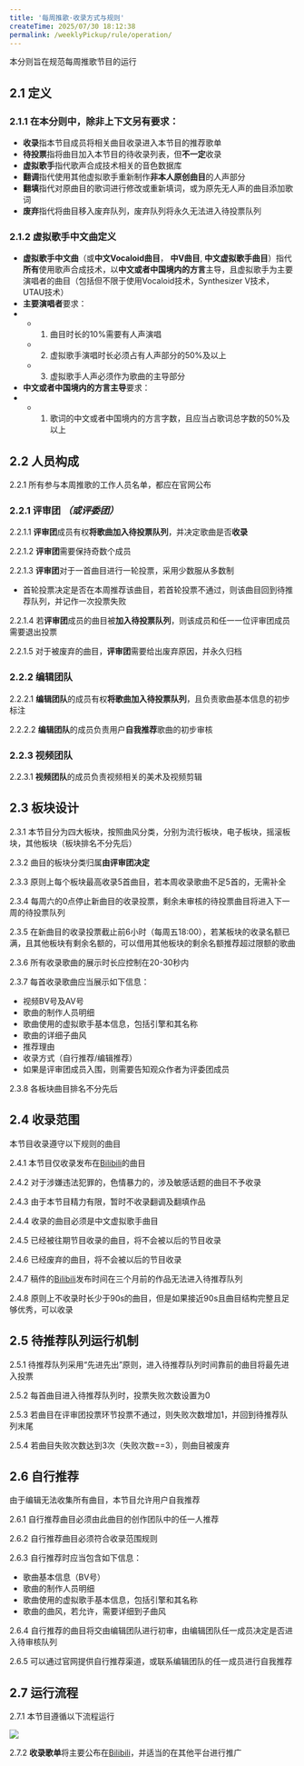 ```yaml
---
title: '每周推歌·收录方式与规则'
createTime: 2025/07/30 18:12:38
permalink: /weeklyPickup/rule/operation/
---
```


本分则旨在规范每周推歌节目的运行

## 2.1 定义

### 2.1.1 在本分则中，除非上下文另有要求：
 - **收录**指本节目成员将相关曲目收录进入本节目的推荐歌单
 - **待投票**指将曲目加入本节目的待收录列表，但**不一定**收录
 - **虚拟歌手**指代歌声合成技术相关的音色数据库
 - **翻调**指代使用其他虚拟歌手重新制作**非本人原创曲目**的人声部分
 - **翻填**指代对原曲目的歌词进行修改或重新填词，或为原先无人声的曲目添加歌词
 - **废弃**指代将曲目移入废弃队列，废弃队列将永久无法进入待投票队列
  
### 2.1.2 虚拟歌手中文曲定义

  - **虚拟歌手中文曲**（或**中文Vocaloid曲目**， **中V曲目**, **中文虚拟歌手曲目**）指代**所有**使用歌声合成技术，以**中文或者中国境内的方言**主导，且虚拟歌手为主要演唱者的曲目（包括但不限于使用Vocaloid技术，Synthesizer V技术，UTAU技术）
  - **主要演唱者**要求：
  - - 1. 曲目时长的10%需要有人声演唱
    - 2. 虚拟歌手演唱时长必须占有人声部分的50%及以上
    - 3. 虚拟歌手人声必须作为歌曲的主导部分
  - **中文或者中国境内的方言主导**要求：
  - - 1. 歌词的中文或者中国境内的方言字数，且应当占歌词总字数的50%及以上
 
## 2.2 人员构成

2.2.1 所有参与本周推歌的工作人员名单，都应在官网公布

### 2.2.1 评审团 *（或评委团）*

2.2.1.1 **评审团**成员有权**将歌曲加入待投票队列**，并决定歌曲是否**收录**

2.2.1.2 **评审团**需要保持奇数个成员

2.2.1.3 **评审团**对于一首曲目进行一轮投票，采用少数服从多数制
 - 首轮投票决定是否在本周推荐该曲目，若首轮投票不通过，则该曲目回到待推荐队列，并记作一次投票失败

2.2.1.4 若**评审团**成员的曲目被**加入待投票队列**，则该成员和任一一位评审团成员需要退出投票

2.2.1.5 对于被废弃的曲目，**评审团**需要给出废弃原因，并永久归档

### 2.2.2 编辑团队

2.2.2.1 **编辑团队**的成员有权**将歌曲加入待投票队列**，且负责歌曲基本信息的初步标注

2.2.2.2 **编辑团队**的成员负责用户**自我推荐**歌曲的初步审核

### 2.2.3 视频团队

2.2.3.1 **视频团队**的成员负责视频相关的美术及视频剪辑

## 2.3 板块设计

2.3.1 本节目分为四大板块，按照曲风分类，分别为流行板块，电子板块，摇滚板块，其他板块（板块排名不分先后）

2.3.2 曲目的板块分类归属**由评审团决定**

2.3.3 原则上每个板块最高收录5首曲目，若本周收录歌曲不足5首的，无需补全

2.3.4 每周六的0点停止新曲目的收录投票，剩余未审核的待投票曲目将进入下一周的待投票队列

2.3.5 在新曲目的收录投票截止前6小时（每周五18:00），若某板块的收录名额已满，且其他板块有剩余名额的，可以借用其他板块的剩余名额推荐超过限额的歌曲

2.3.6 所有收录歌曲的展示时长应控制在20-30秒内

2.3.7 每首收录歌曲应当展示如下信息：
 - 视频BV号及AV号
 - 歌曲的制作人员明细
 - 歌曲使用的虚拟歌手基本信息，包括引擎和其名称
 - 歌曲的详细子曲风
 - 推荐理由
 - 收录方式（自行推荐/编辑推荐）
 - 如果是评审团成员入围，则需要告知观众作者为评委团成员

2.3.8 各板块曲目排名不分先后

## 2.4 收录范围

本节目收录遵守以下规则的曲目

2.4.1 本节目仅收录发布在[Bilibili](https://bilibili.com)的曲目

2.4.2 对于涉嫌违法犯罪的，色情暴力的，涉及敏感话题的曲目不予收录

2.4.3 由于本节目精力有限，暂时不收录翻调及翻填作品

2.4.4 收录的曲目必须是中文虚拟歌手曲目

2.4.5 已经被往期节目收录的曲目，将不会被以后的节目收录

2.4.6 已经废弃的曲目，将不会被以后的节目收录

2.4.7 稿件的[Bilibili](https://bilibili.com)发布时间在三个月前的作品无法进入待推荐队列

2.4.8 原则上不收录时长少于90s的曲目，但是如果接近90s且曲目结构完整且足够优秀，可以收录

## 2.5 待推荐队列运行机制

2.5.1 待推荐队列采用“先进先出”原则，进入待推荐队列时间靠前的曲目将最先进入投票

2.5.2 每首曲目进入待推荐队列时，投票失败次数设置为0

2.5.3 若曲目在评审团投票环节投票不通过，则失败次数增加1，并回到待推荐队列末尾

2.5.4 若曲目失败次数达到3次（失败次数==3），则曲目被废弃

## 2.6 自行推荐

由于编辑无法收集所有曲目，本节目允许用户自我推荐

2.6.1 自行推荐曲目必须由此曲目的创作团队中的任一人推荐

2.6.2 自行推荐曲目必须符合收录范围规则

2.6.3 自行推荐时应当包含如下信息：
 - 歌曲基本信息（BV号）
 - 歌曲的制作人员明细
 - 歌曲使用的虚拟歌手基本信息，包括引擎和其名称
 - 歌曲的曲风，若允许，需要详细到子曲风

2.6.4 自行推荐的曲目将交由编辑团队进行初审，由编辑团队任一成员决定是否进入待审核队列

2.6.5 可以通过官网提供自行推荐渠道，或联系编辑团队的任一成员进行自我推荐


## 2.7 运行流程

2.7.1 本节目遵循以下流程运行

![](https://tc.z.wiki/autoupload/f/N6w5An4Q4IgCuKaF1RpxqmeYRDBYR3U-h-hdsEbXNmOyl5f0KlZfm6UsKj-HyTuv/20250801/Nmbq/612X650/%E6%96%B9%E6%A1%88C.png)


2.7.2 **收录歌单**将主要公布在[Bilibili](https://bilibili.com)，并适当的在其他平台进行推广




 
